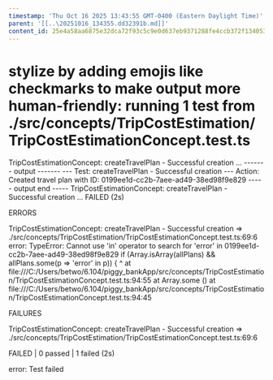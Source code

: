```yaml
---
timestamp: 'Thu Oct 16 2025 13:43:55 GMT-0400 (Eastern Daylight Time)'
parent: '[[..\20251016_134355.dd32391b.md]]'
content_id: 25e4a58aa6875e32dca72f93c5c9e0d637eb9371288fe4ccb372f134053c2b81
---
```


# stylize by adding emojis like checkmarks to make output more human-friendly: running 1 test from ./src/concepts/TripCostEstimation/TripCostEstimationConcept.test.ts

TripCostEstimationConcept: createTravelPlan - Successful creation ...
\------- output -------
\--- Test: createTravelPlan - Successful creation ---
Action: Created travel plan with ID: 0199ee1d-cc2b-7aee-ad49-38ed98f9e829
\----- output end -----
TripCostEstimationConcept: createTravelPlan - Successful creation ... FAILED (2s)

ERRORS

TripCostEstimationConcept: createTravelPlan - Successful creation => ./src/concepts/TripCostEstimation/TripCostEstimationConcept.test.ts:69:6
error: TypeError: Cannot use 'in' operator to search for 'error' in 0199ee1d-cc2b-7aee-ad49-38ed98f9e829
if (Array.isArray(allPlans) && allPlans.some(p => 'error' in p)) {
^
at file:///C:/Users/betwo/6.104/piggy\_bankApp/src/concepts/TripCostEstimation/TripCostEstimationConcept.test.ts:94:55
at Array.some (<anonymous>)
at file:///C:/Users/betwo/6.104/piggy\_bankApp/src/concepts/TripCostEstimation/TripCostEstimationConcept.test.ts:94:45

FAILURES

TripCostEstimationConcept: createTravelPlan - Successful creation => ./src/concepts/TripCostEstimation/TripCostEstimationConcept.test.ts:69:6

FAILED | 0 passed | 1 failed (2s)

error: Test failed
